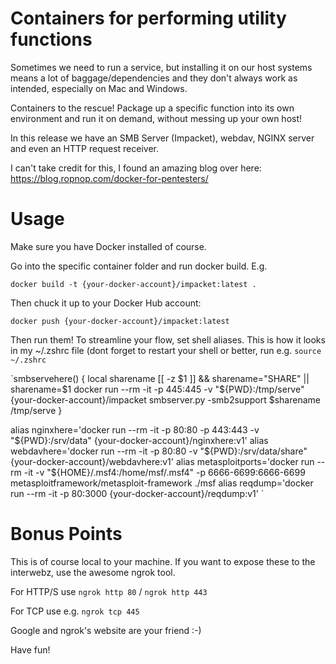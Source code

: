 # Containers for performing utility functions

Sometimes we need to run a service, but installing it on our host systems means a lot of baggage/dependencies and they
don't always work as intended, especially on Mac and Windows.

Containers to the rescue! Package up a specific function into its own environment and run it on demand, without messing
up your own host!

In this release we have an SMB Server (Impacket), webdav, NGINX server and even an HTTP request receiver.

I can't take credit for this, I found an amazing blog over here: https://blog.ropnop.com/docker-for-pentesters/

# Usage

Make sure you have Docker installed of course.

Go into the specific container folder and run docker build. E.g.

`docker build -t {your-docker-account}/impacket:latest .`

Then chuck it up to your Docker Hub account:

`docker push {your-docker-account}/impacket:latest`

Then run them! To streamline your flow, set shell aliases. This is how it looks in my ~/.zshrc file (dont forget to
restart your shell or better, run e.g. `source ~/.zshrc`

`smbservehere() {
    local sharename
    [[ -z $1 ]] && sharename="SHARE" || sharename=$1
    docker run --rm -it -p 445:445 -v "${PWD}:/tmp/serve" {your-docker-account}/impacket smbserver.py -smb2support $sharename /tmp/serve
}

alias nginxhere='docker run --rm -it -p 80:80 -p 443:443 -v "${PWD}:/srv/data" {your-docker-account}/nginxhere:v1'
alias webdavhere='docker run --rm -it -p 80:80 -v "${PWD}:/srv/data/share" {your-docker-account}/webdavhere:v1'
alias metasploitports='docker run --rm -it -v "${HOME}/.msf4:/home/msf/.msf4" -p 6666-6699:6666-6699 metasploitframework/metasploit-framework ./msf
alias reqdump='docker run --rm -it -p 80:3000 {your-docker-account}/reqdump:v1'
`

# Bonus Points

This is of course local to your machine. If you want to expose these to the interwebz, use the awesome ngrok tool.

For HTTP/S use `ngrok http 80` / `ngrok http 443`

For TCP use e.g. `ngrok tcp 445`

Google and ngrok's website are your friend :-)

Have fun!
